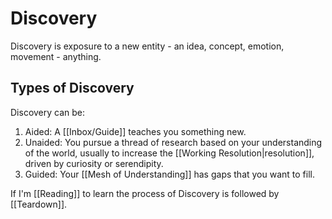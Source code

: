 # Discovery
Discovery is exposure to a new entity - an idea, concept, emotion, movement - anything.

## Types of Discovery
Discovery can be: 
1. Aided: A [[Inbox/Guide]] teaches you something new.
2. Unaided: You pursue a thread of research based on your understanding of the world, usually to increase the [[Working Resolution|resolution]], driven by curiosity or serendipity.
3. Guided: Your [[Mesh of Understanding]] has gaps that you want to fill.

If I'm [[Reading]] to learn the process of Discovery is followed by [[Teardown]].